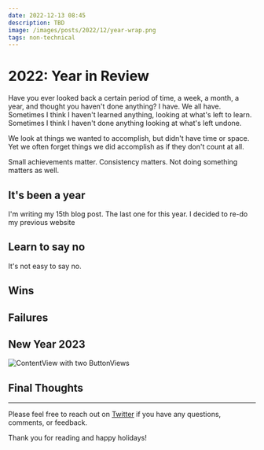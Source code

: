 ```yaml
---
date: 2022-12-13 08:45
description: TBD
image: /images/posts/2022/12/year-wrap.png
tags: non-technical
---
```


# 2022: Year in Review

Have you ever looked back a certain period of time, a week, a month, a year, and thought you haven't done anything? I have. We all have. Sometimes I think I haven't learned anything, looking at what's left to learn. Sometimes I think I haven't done anything looking at what's left undone.

We look at things we wanted to accomplish, but didn't have time or space. Yet we often forget things we did accomplish as if they don't count at all.

Small achievements matter. Consistency matters. Not doing something matters as well.

## It's been a year

I'm writing my 15th blog post. The last one for this year. I decided to re-do my previous website

## Learn to say no

It's not easy to say no. 

## Wins

## Failures

## New Year 2023





![ContentView with two ButtonViews](https://www.danijelavrzan.com/images/posts/2022/12/reusable-butto.png "ContentView with two ButtonViews")


## Final Thoughts



***

Please feel free to reach out on [Twitter](https://twitter.com/dvrzan) if you have any questions, comments, or feedback.

Thank you for reading and happy holidays!
